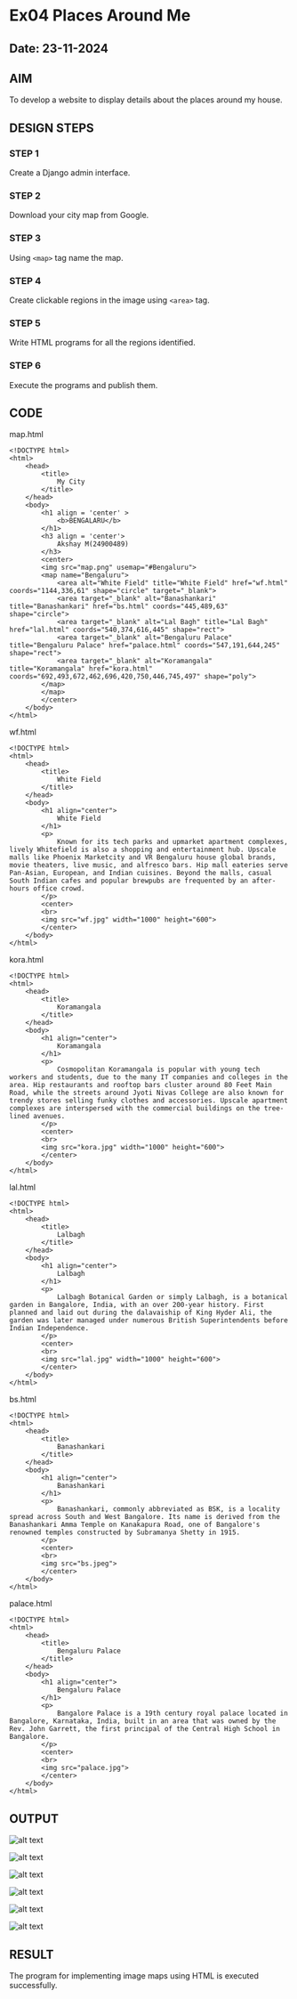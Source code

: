 # Ex04 Places Around Me
## Date: 23-11-2024

## AIM
To develop a website to display details about the places around my house.

## DESIGN STEPS

### STEP 1
Create a Django admin interface.

### STEP 2
Download your city map from Google.

### STEP 3
Using ```<map>``` tag name the map.

### STEP 4
Create clickable regions in the image using ```<area>``` tag.

### STEP 5
Write HTML programs for all the regions identified.

### STEP 6
Execute the programs and publish them.

## CODE

map.html
```
<!DOCTYPE html>
<html>
    <head>
        <title>
            My City
        </title>
    </head>
    <body>
        <h1 align = 'center' >
            <b>BENGALARU</b>
        </h1>
        <h3 align = 'center'>
            Akshay M(24900489)
        </h3>
        <center>
        <img src="map.png" usemap="#Bengaluru">
        <map name="Bengaluru">
            <area alt="White Field" title="White Field" href="wf.html" coords="1144,336,61" shape="circle" target="_blank">
            <area target="_blank" alt="Banashankari" title="Banashankari" href="bs.html" coords="445,489,63" shape="circle">
            <area target="_blank" alt="Lal Bagh" title="Lal Bagh" href="lal.html" coords="540,374,616,445" shape="rect">
            <area target="_blank" alt="Bengaluru Palace" title="Bengaluru Palace" href="palace.html" coords="547,191,644,245" shape="rect">
            <area target="_blank" alt="Koramangala" title="Koramangala" href="kora.html" coords="692,493,672,462,696,420,750,446,745,497" shape="poly">
        </map>
        </map>
        </center>
    </body>
</html>

```

wf.html

```
<!DOCTYPE html>
<html>
    <head>
        <title>
            White Field
        </title>
    </head>
    <body>
        <h1 align="center">
            White Field
        </h1>
        <p>
            Known for its tech parks and upmarket apartment complexes, lively Whitefield is also a shopping and entertainment hub. Upscale malls like Phoenix Marketcity and VR Bengaluru house global brands, movie theaters, live music, and alfresco bars. Hip mall eateries serve Pan-Asian, European, and Indian cuisines. Beyond the malls, casual South Indian cafes and popular brewpubs are frequented by an after-hours office crowd.
        </p>
        <center>
        <br>
        <img src="wf.jpg" width="1000" height="600">
        </center>
    </body>
</html>

```

kora.html

```
<!DOCTYPE html>
<html>
    <head>
        <title>
            Koramangala
        </title>
    </head>
    <body>
        <h1 align="center">
            Koramangala
        </h1>
        <p>
            Cosmopolitan Koramangala is popular with young tech workers and students, due to the many IT companies and colleges in the area. Hip restaurants and rooftop bars cluster around 80 Feet Main Road, while the streets around Jyoti Nivas College are also known for trendy stores selling funky clothes and accessories. Upscale apartment complexes are interspersed with the commercial buildings on the tree-lined avenues.
        </p>
        <center>
        <br>
        <img src="kora.jpg" width="1000" height="600">
        </center>
    </body>
</html>

```

lal.html

```
<!DOCTYPE html>
<html>
    <head>
        <title>
            Lalbagh
        </title>
    </head>
    <body>
        <h1 align="center">
            Lalbagh
        </h1>
        <p>
            Lalbagh Botanical Garden or simply Lalbagh, is a botanical garden in Bangalore, India, with an over 200-year history. First planned and laid out during the dalavaiship of King Hyder Ali, the garden was later managed under numerous British Superintendents before Indian Independence.
        </p>
        <center>
        <br>
        <img src="lal.jpg" width="1000" height="600">
        </center>
    </body>
</html>
```

bs.html

```
<!DOCTYPE html>
<html>
    <head>
        <title>
            Banashankari
        </title>
    </head>
    <body>
        <h1 align="center">
            Banashankari
        </h1>
        <p>
            Banashankari, commonly abbreviated as BSK, is a locality spread across South and West Bangalore. Its name is derived from the Banashankari Amma Temple on Kanakapura Road, one of Bangalore's renowned temples constructed by Subramanya Shetty in 1915.
        </p>
        <center>
        <br>
        <img src="bs.jpeg">
        </center>
    </body>
</html>
```

palace.html

```
<!DOCTYPE html>
<html>
    <head>
        <title>
            Bengaluru Palace
        </title>
    </head>
    <body>
        <h1 align="center">
            Bengaluru Palace
        </h1>
        <p>
            Bangalore Palace is a 19th century royal palace located in Bangalore, Karnataka, India, built in an area that was owned by the Rev. John Garrett, the first principal of the Central High School in Bangalore.
        </p>
        <center>
        <br>
        <img src="palace.jpg">
        </center>
    </body>
</html>
```

## OUTPUT

![alt text](<Screenshot (47)-1.png>)

![alt text](<Screenshot (48).png>)

![alt text](<Screenshot (49).png>)

![alt text](<Screenshot (50).png>)

![alt text](<Screenshot (51).png>)

![alt text](<Screenshot (52).png>)


## RESULT
The program for implementing image maps using HTML is executed successfully.
